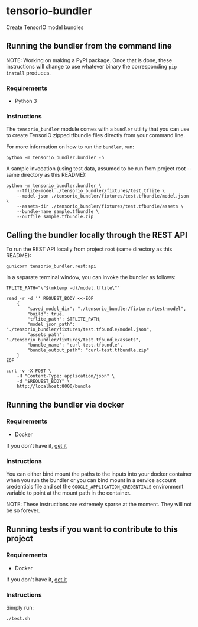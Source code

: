 # tensorio-bundler
Create TensorIO model bundles


## Running the bundler from the command line

NOTE: Working on making a PyPI package. Once that is done, these instructions will change
to use whatever binary the corresponding `pip install` produces.

### Requirements
+ Python 3

### Instructions
The `tensorio_bundler` module comes with a `bundler` utility that you can use to create TensorIO
zipped tfbundle files directly from your command line.

For more information on how to run the `bundler`, run:
```
python -m tensorio_bundler.bundler -h
```

A sample invocation (using test data, assumed to be run from project root -- same directory as this
README):
```
python -m tensorio_bundler.bundler \
    --tflite-model ./tensorio_bundler/fixtures/test.tflite \
    --model-json ./tensorio_bundler/fixtures/test.tfbundle/model.json \
    --assets-dir ./tensorio_bundler/fixtures/test.tfbundle/assets \
    --bundle-name sample.tfbundle \
    --outfile sample.tfbundle.zip
```


## Calling the bundler locally through the REST API

To run the REST API locally from project root (same directory as this README):
```
gunicorn tensorio_bundler.rest:api
```

In a separate terminal window, you can invoke the bundler as follows:
```
TFLITE_PATH="\"$(mktemp -d)/model.tflite\""

read -r -d '' REQUEST_BODY <<-EOF
    {
        "saved_model_dir": "./tensorio_bundler/fixtures/test-model",
        "build": true,
        "tflite_path": $TFLITE_PATH,
        "model_json_path": "./tensorio_bundler/fixtures/test.tfbundle/model.json",
        "assets_path": "./tensorio_bundler/fixtures/test.tfbundle/assets",
        "bundle_name": "curl-test.tfbundle",
        "bundle_output_path": "curl-test.tfbundle.zip"
    }
EOF

curl -v -X POST \
    -H "Content-Type: application/json" \
    -d "$REQUEST_BODY" \
    http://localhost:8000/bundle
```


## Running the bundler via docker

### Requirements
+ Docker

If you don't have it, [get it](https://docs.docker.com/install/linux/docker-ce/ubuntu/)

### Instructions
You can either bind mount the paths to the inputs into your docker container when you run the
bundler or you can bind mount in a service account credentials file and set the
`GOOGLE_APPLICATION_CREDENTIALS` environment variable to point at the mount path in the container.

NOTE: These instructions are extremely sparse at the moment. They will not be so forever.


## Running tests if you want to contribute to this project

### Requirements
+ Docker

If you don't have it, [get it](https://docs.docker.com/install/linux/docker-ce/ubuntu/)

### Instructions
Simply run:
```
./test.sh
```
